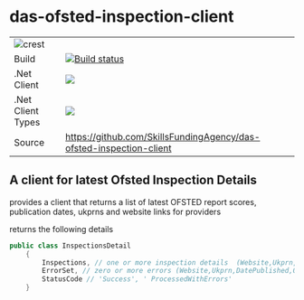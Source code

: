# das-ofsted-inspection-client

|               |               |
| ------------- | ------------- |
|![crest](https://assets.publishing.service.gov.uk/static/images/govuk-crest-bb9e22aff7881b895c2ceb41d9340804451c474b883f09fe1b4026e76456f44b.png) ||
| Build | [![Build status](https://ci.appveyor.com/api/projects/status/j52iwixtxhqqnrbi?svg=true)](https://ci.appveyor.com/project/scottcowan/das-ofsted-inspection-client) |
| .Net Client |[![](https://img.shields.io/nuget/v/Esfa.Ofsted.Inspection.Client.svg)](https://www.nuget.org/packages/Esfa.Ofsted.Inspection.Client/)| 
| .Net Client Types |[![](https://img.shields.io/nuget/v/Esfa.Ofsted.Inspection.Types.svg)](https://www.nuget.org/packages/Esfa.Ofsted.Inspection.Types/)| 
| Source  | https://github.com/SkillsFundingAgency/das-ofsted-inspection-client  |

## A client for latest Ofsted Inspection Details

provides a client that returns a list of latest OFSTED report scores, publication dates, ukprns and website links for providers

returns the following details

``` csharp
public class InspectionsDetail
    {
        Inspections, // one or more inspection details  (Website,Ukprn,DatePublished,OverallEffectiveness)
        ErrorSet, // zero or more errors (Website,Ukprn,DatePublished,OverallEffectiveness, lineNumber, Message)
        StatusCode // 'Success', ' ProcessedWithErrors'
    }
```


